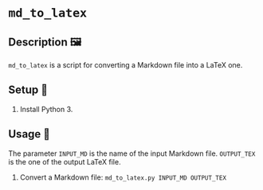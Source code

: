 # `md_to_latex`

## Description 🖼️

`md_to_latex` is a script for converting a Markdown file into a LaTeX one.

## Setup 🔧

1. Install Python 3.

## Usage 🧰

The parameter `INPUT_MD` is the name of the input Markdown file. `OUTPUT_TEX` is the one of the output LaTeX file.

1. Convert a Markdown file: `md_to_latex.py INPUT_MD OUTPUT_TEX`